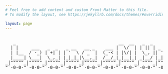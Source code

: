 ```yaml
---
# Feel free to add content and custom Front Matter to this file.
# To modify the layout, see https://jekyllrb.com/docs/themes/#overriding-theme-defaults

layout: page
---
```

<html>
<style>
        html, body, h1, h2, h3, h4, h5, h6, p {
		font-family:  "Courier";
        }

        body {
                background-color:#cce9ff;
        }

	.site-header  {
		background-color:#ffe9ec;
	}

	.site-footer {
		background-color:#ffe9ec;
	}

	:root {
    		--size: 1.5;
	}
</style>
<head>
<script src="https://code.jquery.com/jquery-3.3.1.min.js"></script>
<script src="https://unpkg.com/js-polyfills/keyboard.js"></script>
<script src="https://cdn.jsdelivr.net/gh/jcubic/static/js/wcwidth.js"></script>
<script src="https://unpkg.com/jquery.terminal/js/jquery.terminal.min.js"></script>
<link rel="stylesheet" href="https://unpkg.com/jquery.terminal/css/jquery.terminal.min.css" />
<script src="terminalUI.js"></script>
<!-- <script>
$('body').terminal({
    "-help": function() {
        this.echo('List of Commands:');
        this.echo('        help         ' + 'help');
    }
}, {
	greetings: '...Connected to LeumasMymik.Github.io\n\n     Type [-help] for more options.\n',
	prompt: 'guest@leumasmymik.github.io:~$ '
});
</script> -->
</head>
<div>
<pre><center>
   _                                       __  __   _  _           _     _     
  | |     ___   _  _   _ __   __ _    ___ |  \/  | | || | _ __    (_)   | |__  
  | |__  / -_) | +| | | '  \ / _` |  (_-< | |\/| |  \_, || '  \   | |   | / /  
  |____| \___|  \_,_| |_|_|_|\__,_|  /__/_|_|__|_| _|__/ |_|_|_| _|_|_  |_\_\  
_|"""""_|"""""_|"""""_|"""""_|"""""_|"""""_|"""""_| """"_|"""""_|"""""_|"""""| 
"`-0-0-"`-0-0-"`-0-0-"`-0-0-"`-0-0-"`-0-0-"`-0-0-"`-0-0-"`-0-0-"`-0-0-"`-0-0-' 
</center></pre>
</div>
<body>
</body>
</html>

